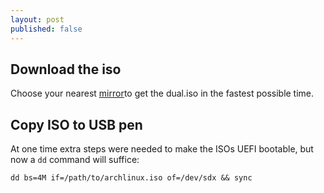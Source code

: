 ```yaml
---
layout: post
published: false
---
```


## Download the iso

Choose your nearest [mirror](https://www.archlinux.org/download/)to get the dual.iso in the fastest possible time.

## Copy ISO to USB pen

At one time extra steps were needed to make the ISOs UEFI bootable, but now a `dd` command will suffice:

```
dd bs=4M if=/path/to/archlinux.iso of=/dev/sdx && sync
```
